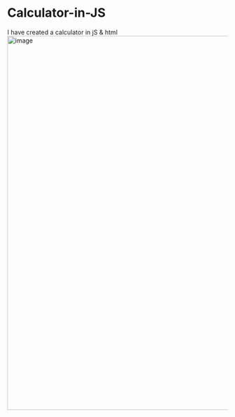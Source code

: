 # Calculator-in-JS
I have created a calculator in jS &amp; html 
<img width="821" height="857" alt="image" src="https://github.com/user-attachments/assets/ab9d2faf-eed6-4d5e-b278-2631eb906459" />

